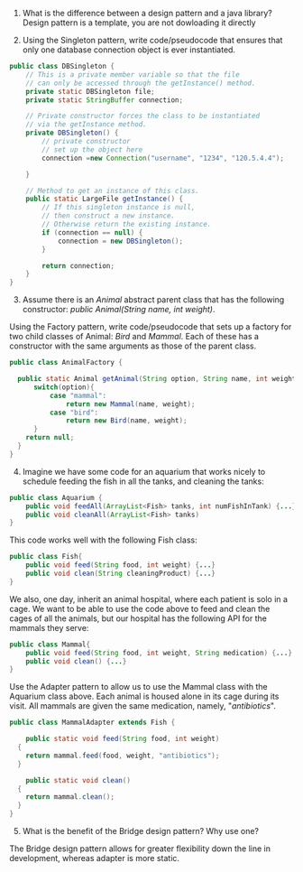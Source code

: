 1) What is the difference between a design pattern and a java library?
   Design pattern is a template, you are not dowloading it directly

2) Using the Singleton pattern, write code/pseudocode that ensures that only one database connection object is ever instantiated.

```java
public class DBSingleton {
    // This is a private member variable so that the file
    // can only be accessed through the getInstance() method.
    private static DBSingleton file;
    private static StringBuffer connection;

    // Private constructor forces the class to be instantiated 
    // via the getInstance method.
    private DBSingleton() {
        // private constructor
        // set up the object here
        connection =new Connection("username", "1234", "120.5.4.4");

    }

    // Method to get an instance of this class.
    public static LargeFile getInstance() {
        // If this singleton instance is null, 
        // then construct a new instance.
        // Otherwise return the existing instance.
        if (connection == null) {
            connection = new DBSingleton();
        }

        return connection;
    }
}
```

3) Assume there is an *Animal* abstract parent class that has the following constructor: *public Animal(String name, int weight)*.

Using the Factory pattern, write code/pseudocode that sets up a factory for two child classes of Animal: *Bird* and *Mammal*. Each of these has a constructor with the same arguments as those of the parent class.

```java
public class AnimalFactory {

  public static Animal getAnimal(String option, String name, int weight){
      switch(option){
          case "mammal":
              return new Mammal(name, weight);
          case "bird":
              return new Bird(name, weight);
      }
    return null;
  }
}
```

4) Imagine we have some code for an aquarium that works nicely to schedule feeding the fish in all the tanks, and cleaning the tanks:

```java
public class Aquarium {
	public void feedAll(ArrayList<Fish> tanks, int numFishInTank) {...}
	public void cleanAll(ArrayList<Fish> tanks)
}
```
This code works well with the following Fish class:

```java
public class Fish{
	public void feed(String food, int weight) {...}
	public void clean(String cleaningProduct) {...}
}
```

We also, one day, inherit an animal hospital, where each patient is solo in a cage. We want to be able to use the code above to feed and clean the cages of all the animals, but our hospital has the following API for the mammals they serve:

```java
public class Mammal{
	public void feed(String food, int weight, String medication) {...}
	public void clean() {...}
}
```

Use the Adapter pattern to allow us to use the Mammal class with the Aquarium class above. Each animal is housed alone in its cage during its visit. All mammals are given the same medication, namely, "*antibiotics*".

```java
public class MammalAdapter extends Fish {

	public static void feed(String food, int weight)
  {
    return mammal.feed(food, weight, "antibiotics");
  }

	public static void clean()
  {
    return mammal.clean();
  }
}
```

5) What is the benefit of the Bridge design pattern? Why use one?

The Bridge design pattern allows for greater flexibility down the line in development, whereas adapter is more static.
